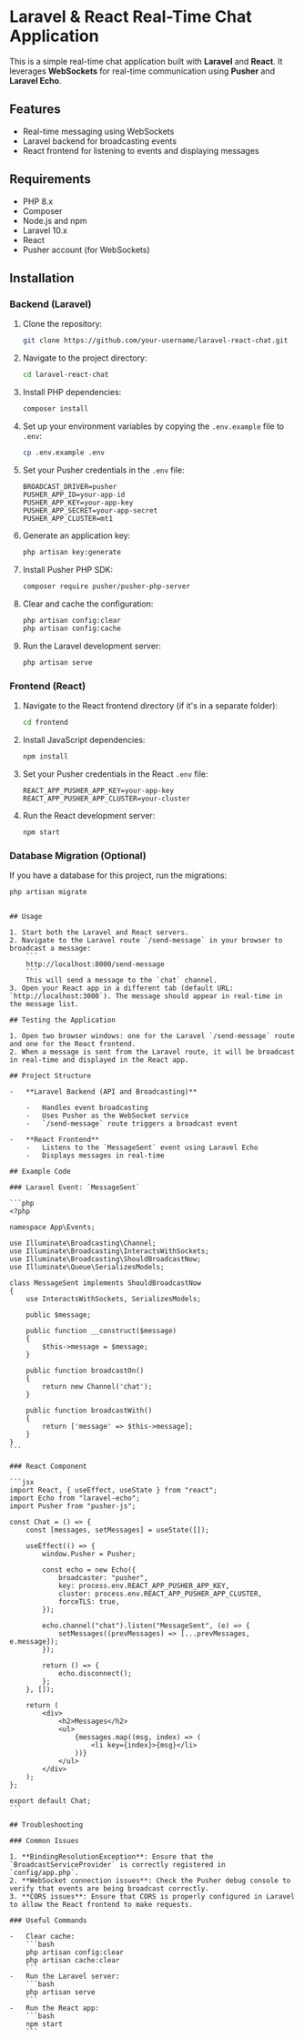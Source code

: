 # Laravel & React Real-Time Chat Application

This is a simple real-time chat application built with **Laravel** and **React**. It leverages **WebSockets** for real-time communication using **Pusher** and **Laravel Echo**.

## Features

-   Real-time messaging using WebSockets
-   Laravel backend for broadcasting events
-   React frontend for listening to events and displaying messages

## Requirements

-   PHP 8.x
-   Composer
-   Node.js and npm
-   Laravel 10.x
-   React
-   Pusher account (for WebSockets)

## Installation

### Backend (Laravel)

1. Clone the repository:

    ```bash
    git clone https://github.com/your-username/laravel-react-chat.git
    ```

2. Navigate to the project directory:

    ```bash
    cd laravel-react-chat
    ```

3. Install PHP dependencies:

    ```bash
    composer install
    ```

4. Set up your environment variables by copying the `.env.example` file to `.env`:

    ```bash
    cp .env.example .env
    ```

5. Set your Pusher credentials in the `.env` file:

    ```env
    BROADCAST_DRIVER=pusher
    PUSHER_APP_ID=your-app-id
    PUSHER_APP_KEY=your-app-key
    PUSHER_APP_SECRET=your-app-secret
    PUSHER_APP_CLUSTER=mt1
    ```

6. Generate an application key:

    ```bash
    php artisan key:generate
    ```

7. Install Pusher PHP SDK:

    ```bash
    composer require pusher/pusher-php-server
    ```

8. Clear and cache the configuration:

    ```bash
    php artisan config:clear
    php artisan config:cache
    ```

9. Run the Laravel development server:
    ```bash
    php artisan serve
    ```

### Frontend (React)

1. Navigate to the React frontend directory (if it's in a separate folder):

    ```bash
    cd frontend
    ```

2. Install JavaScript dependencies:

    ```bash
    npm install
    ```

3. Set your Pusher credentials in the React `.env` file:

    ```env
    REACT_APP_PUSHER_APP_KEY=your-app-key
    REACT_APP_PUSHER_APP_CLUSTER=your-cluster
    ```

4. Run the React development server:
    ```bash
    npm start
    ```

### Database Migration (Optional)

If you have a database for this project, run the migrations:

```bash
php artisan migrate
```

````

## Usage

1. Start both the Laravel and React servers.
2. Navigate to the Laravel route `/send-message` in your browser to broadcast a message:
    ```
    http://localhost:8000/send-message
    ```
    This will send a message to the `chat` channel.
3. Open your React app in a different tab (default URL: `http://localhost:3000`). The message should appear in real-time in the message list.

## Testing the Application

1. Open two browser windows: one for the Laravel `/send-message` route and one for the React frontend.
2. When a message is sent from the Laravel route, it will be broadcast in real-time and displayed in the React app.

## Project Structure

-   **Laravel Backend (API and Broadcasting)**

    -   Handles event broadcasting
    -   Uses Pusher as the WebSocket service
    -   `/send-message` route triggers a broadcast event

-   **React Frontend**
    -   Listens to the `MessageSent` event using Laravel Echo
    -   Displays messages in real-time

## Example Code

### Laravel Event: `MessageSent`

```php
<?php

namespace App\Events;

use Illuminate\Broadcasting\Channel;
use Illuminate\Broadcasting\InteractsWithSockets;
use Illuminate\Broadcasting\ShouldBroadcastNow;
use Illuminate\Queue\SerializesModels;

class MessageSent implements ShouldBroadcastNow
{
    use InteractsWithSockets, SerializesModels;

    public $message;

    public function __construct($message)
    {
        $this->message = $message;
    }

    public function broadcastOn()
    {
        return new Channel('chat');
    }

    public function broadcastWith()
    {
        return ['message' => $this->message];
    }
}
```

### React Component

```jsx
import React, { useEffect, useState } from "react";
import Echo from "laravel-echo";
import Pusher from "pusher-js";

const Chat = () => {
    const [messages, setMessages] = useState([]);

    useEffect(() => {
        window.Pusher = Pusher;

        const echo = new Echo({
            broadcaster: "pusher",
            key: process.env.REACT_APP_PUSHER_APP_KEY,
            cluster: process.env.REACT_APP_PUSHER_APP_CLUSTER,
            forceTLS: true,
        });

        echo.channel("chat").listen("MessageSent", (e) => {
            setMessages((prevMessages) => [...prevMessages, e.message]);
        });

        return () => {
            echo.disconnect();
        };
    }, []);

    return (
        <div>
            <h2>Messages</h2>
            <ul>
                {messages.map((msg, index) => (
                    <li key={index}>{msg}</li>
                ))}
            </ul>
        </div>
    );
};

export default Chat;
```

## Troubleshooting

### Common Issues

1. **BindingResolutionException**: Ensure that the `BroadcastServiceProvider` is correctly registered in `config/app.php`.
2. **WebSocket connection issues**: Check the Pusher debug console to verify that events are being broadcast correctly.
3. **CORS issues**: Ensure that CORS is properly configured in Laravel to allow the React frontend to make requests.

### Useful Commands

-   Clear cache:
    ```bash
    php artisan config:clear
    php artisan cache:clear
    ```
-   Run the Laravel server:
    ```bash
    php artisan serve
    ```
-   Run the React app:
    ```bash
    npm start
    ```
````

